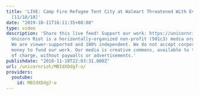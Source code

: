 ```yaml
---
title: 'LIVE: Camp Fire Refugee Tent City at Walmart Threatened With Eviction by FEMA
  [11/18/18]'
date: "2019-10-11T16:11:35+08:00"
type: video
description: 'Share this live feed! Support our work: https://unicornriot.ninja/support-our-work/
  Unicorn Riot is a horizontally-organized non-profit (501c3) media organization.
  We are viewer-supported and 100% independent. We do not accept corporate or government
  money to fund our work. Our media is creative commons, available to the public free
  of charge, without paywalls or advertisements.'
publishdate: "2018-11-18T22:03:31.000Z"
url: /unicornriot/MBIdXDdg7-o/
providers:
  youtube:
    id: MBIdXDdg7-o
---
```

